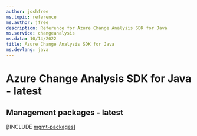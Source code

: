 ```yaml
---
author: joshfree
ms.topic: reference
ms.author: jfree
description: Reference for Azure Change Analysis SDK for Java
ms.service: changeanalysis
ms.data: 10/14/2022
title: Azure Change Analysis SDK for Java
ms.devlang: java
---
```

# Azure Change Analysis SDK for Java - latest

## Management packages - latest
[!INCLUDE [mgmt-packages](change-analysis-mgmt-index.md)]